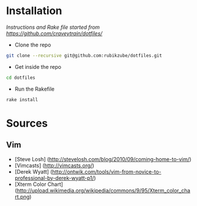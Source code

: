 # Installation 

*Instructions and Rake file started from https://github.com/craveytrain/dotfiles/*

+ Clone the repo

```sh
git clone --recursive git@github.com:rubikzube/dotfiles.git
```

+ Get inside the repo

```sh
cd dotfiles
```

+ Run the Rakefile

```sh
rake install
```

# Sources

## Vim
* [Steve Losh] (http://stevelosh.com/blog/2010/09/coming-home-to-vim/)
* [Vimcasts] (http://vimcasts.org/)
* [Derek Wyatt] (http://ontwik.com/tools/vim-from-novice-to-professional-by-derek-wyatt-p1/)
* [Xterm Color Chart] (http://upload.wikimedia.org/wikipedia/commons/9/95/Xterm_color_chart.png)

